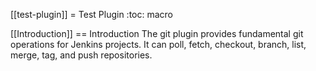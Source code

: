 [[test-plugin]]
= Test Plugin
:toc: macro

[[Introduction]]
== Introduction
The git plugin provides fundamental git operations for Jenkins projects. It can poll, fetch, checkout, branch, list, merge, tag, and push repositories.